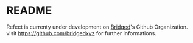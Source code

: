 # README


Refect is currenty under development on [Bridged](https://github.com/bridgedxyz)'s Github Organization.
visit https://github.com/bridgedxyz for further informations.
